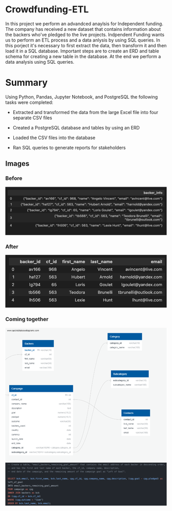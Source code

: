 # Crowdfunding-ETL
In this project we perform an advandced anaylsis for Independent funding. The company has received a new dataset that contains information about the backers who've pledged to the live projects. Indpendent Funding wants us to perform an ETL process and a data anlysis by using SQL queries. In this porject it's necessary to first extract the data, then transform it and then load it in a SQL database. Important steps are to create an ERD and table schema for creating a new table in the database. At the end we perform a data analysis using SQL queries.

# Summary 
Using Python, Pandas, Jupyter Notebook, and PostgreSQL the following tasks were completed:

- Extracted and transformed the data from the large Excel file into four separate CSV files

- Created a PostgreSQL database and tables by using an ERD

- Loaded the CSV files into the database

- Ran SQL queries to generate reports for stakeholders

## Images
### Before
![ETL before image](/Images/data_before.png)
### After
![ETL after image](/Images/data_after.png)

### Coming together
![DB mapping image](/Images/crowdfunding_db_relationships.png)
![Crowdfunding query](/Images/crowdfunding_query.png)

